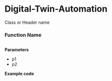 # Digital-Twin-Automation



Class or Header name

### Function Name

```text

```

**Parameters**

* p1
* p2

**Example code**